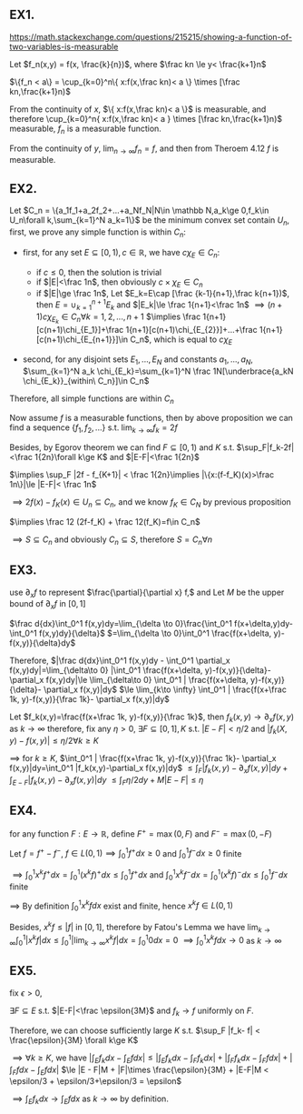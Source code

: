 ## EX1.
https://math.stackexchange.com/questions/215215/showing-a-function-of-two-variables-is-measurable


Let $f_n(x,y) = f(x, \frac{k}{n})$, where $\frac kn \le y< \frac{k+1}n$

$\{f_n < a\} = \cup_{k=0}^n\{ x:f(x,\frac kn)< a \} \times [\frac kn,\frac{k+1}n)$

From the continuity of $x$, $\{ x:f(x,\frac kn)< a \}$ is measurable, and therefore \cup_{k=0}^n\{ x:f(x,\frac kn)< a \} \times [\frac kn,\frac{k+1}n)$ measurable, $f_n$ is a measurable function.

From the continuity of $y$, $\lim_{n\to\infty} f_n = f$, and then from Theroem 4.12 $f$ is measurable.




## EX2.
Let $C_n = \{a_1f_1+a_2f_2+...+a_Nf_N|N\in \mathbb N,a_k\ge 0,f_k\in U_n\forall k,\sum_{k=1}^N a_k=1\}$ be the minimum convex set contain $U_n$,
first, we prove any simple function is within $C_n$:
- first, for any set $E\subseteq [0,1),c\in \mathbb R$, we have $c\chi_{E}\in C_n$:
    - if $c\le 0$, then the solution is trivial
    - if $|E|<\frac 1n$, then obviously $c\times \chi_E\in C_n$
    - if $|E|\ge \frac 1n$, Let $E_k=E\cap [\frac {k-1}{n+1},\frac k{n+1})$, then $E=\cup_{k=1}^{n+1} E_k$ and $|E_k|\le \frac 1{n+1}<\frac 1n$
    $\implies (n+1) c\chi_{E_k}\in C_n\forall k=1,2,...,n+1$
    $\implies \frac 1{n+1}[c(n+1)\chi_{E_1}]+\frac 1{n+1}[c(n+1)\chi_{E_{2}}]+...+\frac 1{n+1}[c(n+1)\chi_{E_{n+1}}]\in C_n$, which is equal to $c \chi_E$

- second, for any disjoint sets $E_1,...,E_N$ and constants $a_1,...,a_N$, $\sum_{k=1}^N a_k \chi_{E_k}=\sum_{k=1}^N \frac 1N[\underbrace{a_kN \chi_{E_k}}_{within\ C_n}]\in C_n$

Therefore, all simple functions are within $C_n$

Now assume $f$ is a measurable functions, then by above proposition we can find a sequence $\{f_1,f_2,...\}$ s.t. $\lim_{k\to\infty} f_k= 2f$

Besides, by Egorov theorem we can find $F\subseteq [0,1)$ and $K$ s.t. $\sup_F|f_k-2f|<\frac 1{2n}\forall k\ge K$ and $|E-F|<\frac 1{2n}$

$\implies \sup_F |2f - f_{K+1}| < \frac 1{2n}\implies |\{x:(f-f_K)(x)>\frac 1n\}|\le |E-F|< \frac 1n$

$\implies 2f(x)-f_K(x)\in U_n\subseteq C_n$, and we know $f_K\in C_N$ by previous proposition

$\implies \frac 12 (2f-f_K) + \frac 12(f_K)=f\in C_n$

$\implies S\subseteq C_n$ and obviously $C_n\subseteq S$, therefore $S=C_n\forall n$

## EX3.
use $\partial_x f$ to represent $\frac{\partial}{\partial x} f,$ and Let $M$ be the upper bound of $\partial_x f$ in $[0,1]$


$\frac d{dx}\int_0^1 f(x,y)dy=\lim_{\delta \to 0}\frac{\int_0^1 f(x+\delta,y)dy- \int_0^1 f(x,y)dy}{\delta}$
$=\lim_{\delta \to 0}\int_0^1 \frac{f(x+\delta, y)-f(x,y)}{\delta}dy$

Therefore, $|\frac d{dx}\int_0^1 f(x,y)dy - \int_0^1 \partial_x f(x,y)dy|=\lim_{\delta\to 0} |\int_0^1  \frac{f(x+\delta, y)-f(x,y)}{\delta}- \partial_x f(x,y)dy|\le \lim_{\delta\to 0} \int_0^1 | \frac{f(x+\delta, y)-f(x,y)}{\delta}- \partial_x f(x,y)|dy$
$\le \lim_{k\to \infty} \int_0^1 | \frac{f(x+\frac 1k, y)-f(x,y)}{\frac 1k}- \partial_x f(x,y)|dy$


Let $f_k(x,y)=\frac{f(x+\frac 1k, y)-f(x,y)}{\frac 1k}$, then $f_k(x,y)\to \partial_x f(x,y)$ as $k\to\infty$
therefore, fix any $\eta>0$, $\exists F\subseteq [0,1],K$ s.t. $|E-F|<\eta/2$ and $|f_k(X,y)-f(x,y)|\le \eta/2\forall k\ge K$

$\implies$ for $k\ge K$, $\int_0^1 | \frac{f(x+\frac 1k, y)-f(x,y)}{\frac 1k}- \partial_x f(x,y)|dy=\int_0^1 |f_k(x,y)-\partial_x f(x,y)|dy$
$\le \int_F |f_k(x,y)-\partial_x f(x,y)|dy + \int_{E-F} |f_k(x,y)-\partial_x f(x,y)|dy$
$\le \int_F \eta/2dy + M|E-F|\le \eta$

## EX4.
for any function $F:E\to\mathbb R$, define $F^+=\max(0, F)$ and $F^-=\max(0,-F)$

Let $f=f^+-f^-$, $f\in L(0,1)\implies \int_0^1 f^+dx\ge 0$ and $\int_0^1 f^-dx\ge 0$ finite

$\implies \int_0^1 x^k f^+dx = \int_0^1 (x^k f)^+ dx\le \int_0^1 f^+ dx$ and $\int_0^1 x^k f^- dx = \int_0^1 (x^k f)^- dx\le \int_0^1 f^- dx$ finite

$\implies$ By definition $\int_0^1 x^k fdx$ exist and finite, hence $x^k f\in L(0,1)$

Besides, $x^k f \le |f|$ in $[0,1]$, therefore by Fatou's Lemma we have $\lim_{k\to\infty} \int_0^1 |x^k f |dx \le \int_0^1 |\lim_{k\to\infty} x^k f|dx =\int_0^1 0 dx = 0$
$\implies \int_0^1 x^k fdx \to 0$ as $k\to\infty$

## EX5.
fix $\epsilon>0$,

$\exists F\subseteq E$ s.t. $|E-F|<\frac \epsilon{3M}$ and $f_k\to f$ uniformly on $F$.

Therefore, we can choose sufficiently large $K$ s.t. $\sup_F |f_k- f| < \frac{\epsilon}{3M} \forall k\ge K$

$\implies \forall k\ge K$, we have 
$|\int_E f_k dx - \int_E f dx|\le |\int_E f_k dx - \int_F f_k dx| + |\int_F f_k dx - \int_F f dx| + |\int_F fdx - \int_E f dx|$
$\le |E - F|M + |F|\times \frac{\epsilon}{3M} + |E-F|M < \epsilon/3 + \epsilon/3+\epsilon/3 = \epsilon$

$\implies \int_E f_k dx \to \int_E fdx$ as $k\to\infty$ by definition.
